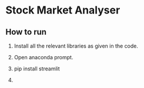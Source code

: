 # Stock Market Analyser

## How to run

1. Install all the relevant libraries as given in the code.

2. Open anaconda prompt.

3. pip install streamlit

4. 
